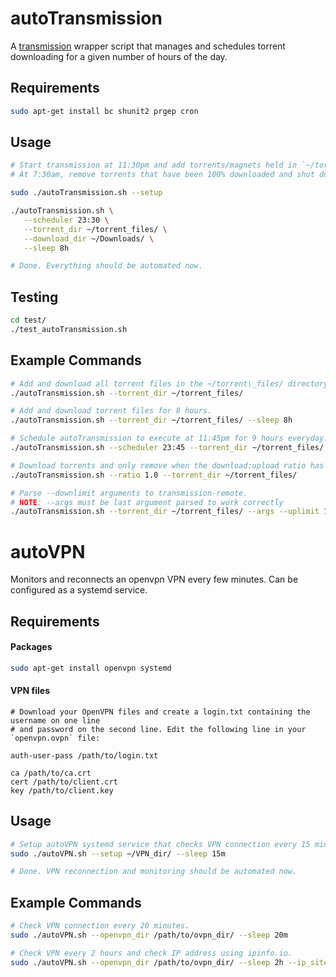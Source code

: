 # autoTransmission
A [transmission](https://transmissionbt.com/about/) wrapper script that manages and schedules torrent downloading for a given number of hours of the day.

## Requirements
``` bash
sudo apt-get install bc shunit2 prgep cron
```
## Usage
```bash
# Start transmission at 11:30pm and add torrents/magnets held in `~/torrent_files`. 
# At 7:30am, remove torrents that have been 100% downloaded and shut down all transmission processes.

sudo ./autoTransmission.sh --setup

./autoTransmission.sh \
   --scheduler 23:30 \
   --torrent_dir ~/torrent_files/ \
   --download_dir ~/Downloads/ \
   --sleep 8h

# Done. Everything should be automated now.
```
## Testing
```bash
cd test/
./test_autoTransmission.sh
```
## Example Commands
```bash
# Add and download all torrent files in the ~/torrent\_files/ directory.
./autoTransmission.sh --torrent_dir ~/torrent_files/

# Add and download torrent files for 8 hours.
./autoTransmission.sh --torrent_dir ~/torrent_files/ --sleep 8h

# Schedule autoTransmission to execute at 11:45pm for 9 hours everyday.
./autoTransmission.sh --scheduler 23:45 --torrent_dir ~/torrent_files/ --sleep 9h

# Download torrents and only remove when the download:upload ratio has reached 1:1.
./autoTransmission.sh --ratio 1.0 --torrent_dir ~/torrent_files/

# Parse --downlimit arguments to transmission-remote.
# NOTE: --args must be last argument parsed to work correctly
./autoTransmission.sh --torrent_dir ~/torrent_files/ --args --uplimit 100
```

# autoVPN
Monitors and reconnects an openvpn VPN every few minutes. Can be configured as a systemd service.
## Requirements
#### Packages
``` bash
sudo apt-get install openvpn systemd
```
#### VPN files
```
# Download your OpenVPN files and create a login.txt containing the username on one line
# and password on the second line. Edit the following line in your `openvpn.ovpn` file:

auth-user-pass /path/to/login.txt

ca /path/to/ca.crt
cert /path/to/client.crt
key /path/to/client.key
```
## Usage
``` bash
# Setup autoVPN systemd service that checks VPN connection every 15 minutes.
sudo ./autoVPN.sh --setup ~/VPN_dir/ --sleep 15m

# Done. VPN reconnection and monitoring should be automated now.
```
## Example Commands
``` bash
# Check VPN connection every 20 minutes.
sudo ./autoVPN.sh --openvpn_dir /path/to/ovpn_dir/ --sleep 20m

# Check VPN every 2 hours and check IP address using ipinfo.io.
sudo ./autoVPN.sh --openvpn_dir /path/to/ovpn_dir/ --sleep 2h --ip_site https://ipinfo.io
```
